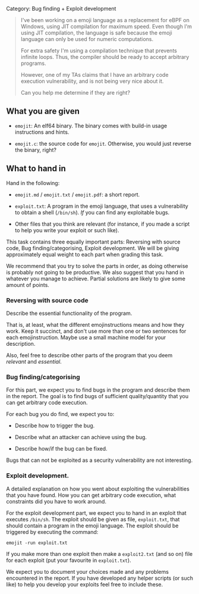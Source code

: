 Category: Bug finding + Exploit development

> I've been working on a emoji language as a replacement for eBPF on
> Windows, using JIT compilation for maximum speed. Even though I'm
> using JIT compilation, the language is safe because the emoji
> language can only be used for numeric computations.
>
> For extra safety I'm using a compilation technique that prevents
> infinite loops. Thus, the compiler should be ready to accept
> arbitrary programs.
>
> However, one of my TAs claims that I have an arbitrary code
> execution vulnerability, and is not being very nice about it.
>
> Can you help me determine if they are right?


What you are given
------------------

- `emojit`: An elf64 binary. The binary comes with build-in usage
  instructions and hints.

- `emojit.c`: the source code for `emojit`. Otherwise, you would just
  reverse the binary, right?


What to hand in
---------------

Hand in the following:

- `emojit.md` / `emojit.txt` / `emojit.pdf`: a short report.

- `exploit.txt`: A program in the emoji language, that uses a
  vulnerability to obtain a shell (`/bin/sh`). *If* you can find any
  exploitable bugs.

- Other files that you think are relevant (for instance, if you made a
  script to help you write your exploit or such like).

This task contains three equally important parts: Reversing with source
code, Bug finding/categorising, Exploit development. We will be giving
approximately equal weight to each part when grading this task.

We recommend that you try to solve the parts in order, as doing
otherwise is probably not going to be productive. We also suggest that
you hand in whatever you manage to achieve. Partial solutions are
likely to give some amount of points.


### Reversing with source code

Describe the essential functionality of the program.

That is, at least, what the different emojinstructions means and how
they work. Keep it succinct, and don't use more than one or two
sentences for each emojinstruction. Maybe use a small machine model
for your description.

Also, feel free to describe other parts of the program that you deem
*relevant* and *essential*.


### Bug finding/categorising

For this part, we expect you to find bugs in the program and describe them in
the report. The goal is to find bugs of sufficient quality/quantity that you
can get arbitrary code execution.

For each bug you do find, we expect you to:

- Describe how to trigger the bug.

- Describe what an attacker can achieve using the bug.

- Describe how/if the bug can be fixed.

Bugs that can not be exploited as a security vulnerability are not
interesting.


### Exploit development.

A detailed explanation on how you went about exploiting the
vulnerabilities that you have found. How you can get arbitrary code
execution, what constraints did you have to work around.

For the exploit development part, we expect you to hand in an exploit
that executes `/bin/sh`. The exploit should be given as file,
`exploit.txt`, that should contain a program in the emoji
language. The exploit should be triggered by executing the command:

    emojit -run exploit.txt

If you make more than one exploit then make a `exploit2.txt` (and so
on) file for each exploit (put your favourite in `exploit.txt`).

We expect you to document your choices made and any problems
encountered in the report. If you have developed any helper scripts
(or such like) to help you develop your exploits feel free to include
these.
